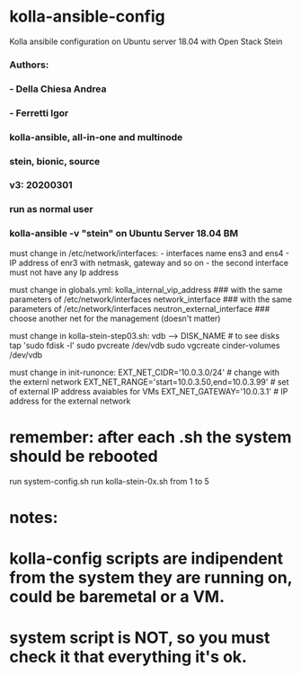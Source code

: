 # kolla-ansible-config
Kolla ansibile configuration on Ubuntu server 18.04 with Open Stack Stein

### Authors:
###     - Della Chiesa Andrea
###     - Ferretti Igor
### kolla-ansible, all-in-one and multinode
### stein, bionic, source
### v3: 20200301
### run as normal user

### kolla-ansible -v "stein" on Ubuntu Server 18.04 BM

must change in /etc/network/interfaces:
	- interfaces name ens3 and ens4
	- IP address of enr3 with netmask, gateway and so on
    - the second interface must not have any Ip address
    
must change in globals.yml:
	kolla_internal_vip_address  ### with the same parameters of /etc/network/interfaces
	network_interface           ### with the same parameters of /etc/network/interfaces
	neutron_external_interface  ### choose another net for the management (doesn't matter)

must change in kolla-stein-step03.sh: vdb --> DISK_NAME
    # to see disks tap 'sudo fdisk -l'
    sudo pvcreate /dev/vdb
	sudo vgcreate cinder-volumes /dev/vdb

must change in init-runonce:
	EXT_NET_CIDR='10.0.3.0/24' # change with the externl network
	EXT_NET_RANGE='start=10.0.3.50,end=10.0.3.99' # set of external IP address avaiables for VMs
	EXT_NET_GATEWAY='10.0.3.1' # IP address for the external network
	
# remember: after each .sh the system should be rebooted
run system-config.sh
run kolla-stein-0x.sh from 1 to 5

# notes:
# kolla-config scripts are indipendent from the system they are running on, could be baremetal or a VM.
# system script is NOT, so you must check it that everything it's ok.
